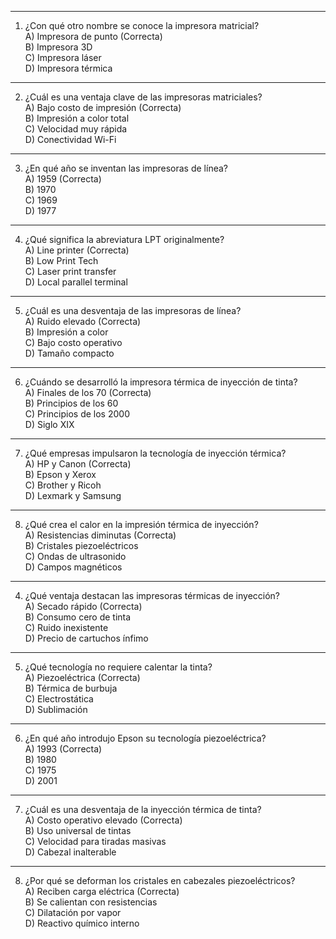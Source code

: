 
---

1. ¿Con qué otro nombre se conoce la impresora matricial?  
A) Impresora de punto (Correcta)  
B) Impresora 3D  
C) Impresora láser  
D) Impresora térmica  

---

2. ¿Cuál es una ventaja clave de las impresoras matriciales?  
A) Bajo costo de impresión (Correcta)  
B) Impresión a color total  
C) Velocidad muy rápida  
D) Conectividad Wi-Fi  

---

3. ¿En qué año se inventan las impresoras de línea?  
A) 1959 (Correcta)  
B) 1970  
C) 1969  
D) 1977  

---

4. ¿Qué significa la abreviatura LPT originalmente?  
A) Line printer (Correcta)  
B) Low Print Tech  
C) Laser print transfer  
D) Local parallel terminal  

---

5. ¿Cuál es una desventaja de las impresoras de línea?  
A) Ruido elevado (Correcta)  
B) Impresión a color  
C) Bajo costo operativo  
D) Tamaño compacto  


---

6. ¿Cuándo se desarrolló la impresora térmica de inyección de tinta?  
A) Finales de los 70 (Correcta)  
B) Principios de los 60  
C) Principios de los 2000  
D) Siglo XIX  

---

7. ¿Qué empresas impulsaron la tecnología de inyección térmica?  
A) HP y Canon (Correcta)  
B) Epson y Xerox  
C) Brother y Ricoh  
D) Lexmark y Samsung  

---

8. ¿Qué crea el calor en la impresión térmica de inyección?  
A) Resistencias diminutas (Correcta)  
B) Cristales piezoeléctricos  
C) Ondas de ultrasonido  
D) Campos magnéticos  

---

4. ¿Qué ventaja destacan las impresoras térmicas de inyección?  
A) Secado rápido (Correcta)  
B) Consumo cero de tinta  
C) Ruido inexistente  
D) Precio de cartuchos ínfimo  

---

5. ¿Qué tecnología no requiere calentar la tinta?  
A) Piezoeléctrica (Correcta)  
B) Térmica de burbuja  
C) Electrostática  
D) Sublimación  

---

6. ¿En qué año introdujo Epson su tecnología piezoeléctrica?  
A) 1993 (Correcta)  
B) 1980  
C) 1975  
D) 2001  

---

7. ¿Cuál es una desventaja de la inyección térmica de tinta?  
A) Costo operativo elevado (Correcta)  
B) Uso universal de tintas  
C) Velocidad para tiradas masivas  
D) Cabezal inalterable  

---

8. ¿Por qué se deforman los cristales en cabezales piezoeléctricos?  
A) Reciben carga eléctrica (Correcta)  
B) Se calientan con resistencias  
C) Dilatación por vapor  
D) Reactivo químico interno  